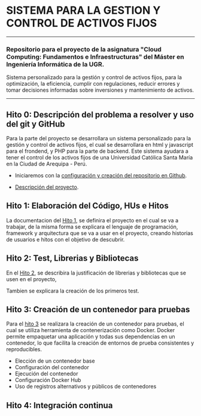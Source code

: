 
# SISTEMA PARA LA GESTION Y CONTROL DE ACTIVOS FIJOS
---

### Repositorio para el proyecto de la asignatura "Cloud Computing: Fundamentos e Infraestructuras" del Máster en Ingeniería Informática de la UGR.

Sistema personalizado para la gestión y control de activos fijos, para la optimización, la eficiencia, cumplir con regulaciones, reducir errores y tomar decisiones informadas sobre inversiones y mantenimiento de activos.
***

## Hito 0: Descripción del problema a resolver y uso del git y GitHub

Para la parte del proyecto se desarrollara un sistema personalizado para la gestión y control de activos fijos, el cual se desarrollara en html y javascript para el frondend, y PHP para la parte de backend.
Este sistema ayudara a tener el control de los activos fijos de una Universidad Católica Santa María en la Ciudad de Arequipa - Perú.

 - Iniciaremos con la [configuración y creación del repositorio en Github](https://github.com/gabrielacampoverde/CC_Gabriela/blob/main/Docs/Hito0_ConfiguraciónGit.md).
 
 - [Descripción del proyecto](https://github.com/gabrielacampoverde/CC_Gabriela/blob/main/Docs/Hito0_ExplicacionProyecto.md).

## Hito 1: Elaboración del Código, HUs e Hitos

La documentacion del [Hito 1](https://github.com/gabrielacampoverde/CC_Gabriela/blob/main/Docs/Hito1.md), se definira el proyecto en el cual se va a trabajar, de la misma forma se explicara el lenguaje de programación, framework y arquitectura que se va a usar en el proyecto, creando historias de usuarios e hitos con el objetivo de descubrir. 

## Hito 2: Test, Librerias y Bibliotecas

En el [Hito 2](https://github.com/gabrielacampoverde/CC_Gabriela/blob/main/Docs/Hito2.md), se describira  la justificación de librerias y bibliotecas que se usen en el proyecto, 

Tambien se explicara la creación de los primeros test.

## Hito 3: Creación de un contenedor para pruebas

Para el [hito 3](https://github.com/gabrielacampoverde/CC_Gabriela/blob/main/Docs/Hito3.md) se realizara la creación de un contenedor para pruebas, el cual se utiliza herramienta de contenerización como Docker. Docker permite empaquetar una aplicación y todas sus dependencias en un contenedor, lo que facilita la creación de entornos de prueba consistentes y reproducibles.

 - Elección de un contenedor base
 - Configuración del contenedor
 - Ejecución del contenedor 
 - Configuración Docker Hub
 - Uso de registros alternativos y públicos de contenedores 
 
## Hito 4: Integración continua


